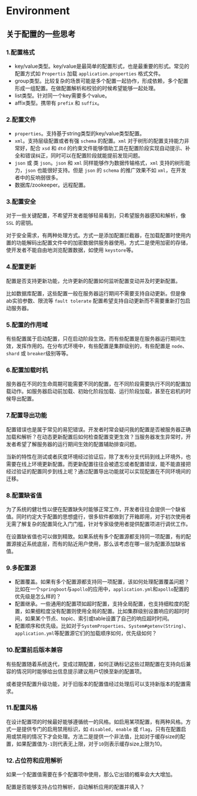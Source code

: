 # Environment

## 关于配置的一些思考

### 1.配置格式

* key/value类型。key/value是最简单的配置形式，也是最重要的形式。常见的配置方式如 `Propertis` 加载 `application.properties` 格式文件。
* group类型。比较复杂的场景可能是多个配置一起协作，形成依赖，多个配置形成一组配置。在做配置解析和校验的时候希望能够一起处理。
* list类型。针对同一个key需要多个value。
* affix类型。携带有 `prefix` 和 `suffix`。

### 2.配置文件

* `properties`。支持基于string类型的key/value类型配置。
* `xml`。支持层级配置或者有强 `schema` 的配置。`xml` 对于树形的配置支持能力非常好，配合 `xsd` 和 `dtd` 的约束文件能够借助工具在配置阶段实现自动提示、补全和错误纠正，同时可以在配置阶段就能提前发现问题。
* `json` 或 类 `json`。`json` 和 `xml` 同样能够作为数据传输格式，`xml` 支持的树形能力，`json` 也能很好支持。但是 `json` 的 `schema` 的推广效果不如 `xml`，在开发者中的反响弱很多。
* 数据库/zookeeper。远程配置。

### 3.配置安全

对于一些关键配置，不希望开发者能够轻易看到，只希望服务器感知和解析，像 `SSL` 的密钥。

对于安全需求，有两种处理方式。方式一是添加配置拦截器，在加载配置时使用内置的功能解码出配置文件中的加密数据供服务器使用。方式二是使用加密的存储，使开发者不能自由地浏览配置数据，如使用 `keystore`等。

### 4.配置更新

配置是否支持更新功能，允许更新的配置如何监听配置变动并及时更新配置。

比如数据库配置，这些配置一般在服务器运行期间不需要支持自动更新。但是像ab实验参数、限流等 `fault tolerate` 配置希望支持自动更新而不需要重新打包启动服务器。

### 5.配置的作用域

有些配置属于启动配置，只在启动阶段生效。而有些配置是在服务器运行期间生效，发挥作用的。在分布式环境中，有些配置是集群级别的，有些配置是 `node`、`shard` 或 `breaker`级别等等。

### 6.配置加载时机

服务器在不同的生命周期可能需要不同的配置，在不同阶段需要执行不同的配置加载动作。如服务器启动前加载、初始化阶段加载、运行阶段加载，甚至在宕机的时候导出配置。

### 7.配置导出功能

配置错误也是属于常见的易犯错误。开发者时常会疑问我的配置是否被服务器正确加载和解析？在动态更新配置后如何检查配置变更生效？当服务器发生异常时，开发者希望了解服务器的运行期间生效的配置辅助排查问题。

当新的特性在测试或者灰度环境经过验证后，除了发布分支代码到线上环境外，也需要在线上环境更新配置。而更新配置往往会被遗忘或者配置错误，能不能直接把经过验证的配置同步到线上呢？通过配置导出功能就可以实现配置在不同环境间的迁移。

### 8.配置缺省值

为了系统的健壮性以便在配置缺失时能够正常工作，开发者往往会提供一个缺省值。同时约定大于配置的思想盛行，很多软件都做到了开箱即用，对于初次使用者无需了解复杂的配置简化入门门槛，针对专家级使用者提供配置项进行调优工作。

在设置缺省值也可以做到精致。如果系统有多个配置源都支持同一项配置，有的配置源接近系统底层，而有的贴近用户使用，那么该考虑在哪一层为配置添加缺省值。

### 9.多配置源

* 配置覆盖。如果有多个配置源都支持同一项配置，该如何处理配置覆盖问题？比如在一个`springboot`与`apollo`的应用中，`application.yml`和`apollo`配置的优先级是怎么样的？
* 配置继承。一些通用的配置项如超时配置，支持全局配置，也支持细粒度的配置，如果细粒度没有配置则使用全局的配置。比如集群级别设置响应的超时时间，如果某个节点、topic、索引或table设置了自己的响应超时时间。
* 配置顺序和优先级。比如对于`SystemProperties`、`System#getenv(String)`、`application.yml`等配置源它们的加载顺序如何，优先级如何？

### 10.配置前后版本兼容

有些配置随着系统迭代，变成过期配置，如何正确标记这些过期配置在支持向后兼容的情况同时能够给出信息提示建议用户切换至新的配置项。

或者提供配置升级功能，对于旧版本的配置值经过处理后可以支持新版本的配置需求。

### 11.配置风格

在设计配置项的时候最好能够遵循统一的风格。如启用某项配置，有两种风格。方式一是提供专门的启用禁用标识，如 `disabled, enable` 或 `flag`，只有在配置启用或禁用的情况下才会处理。方法二是提供一个非法值，比如对于缓存size的配置，如果配置值为`-1`则代表无上限，对于`10`则表示缓存size上限为10。

### 12.占位符和应用解析

如果一个配置值需要在多个配置项中使用，那么它出错的概率会大大增加。

配置是否能够支持占位符解析，自动解析应用的配置并填入？